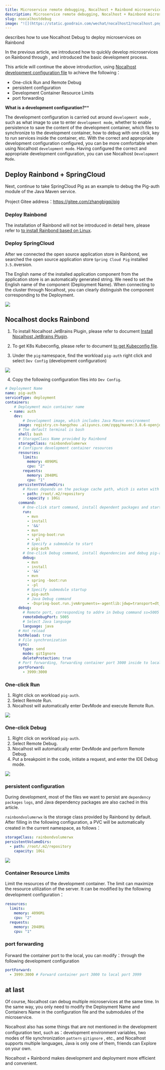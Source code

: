 ```yaml
---
title: Microservice remote debugging, Nocalhost + Rainbond microservice development second bullet
description: Microservice remote debugging, Nocalhost + Rainbond microservice development second bullet
slug: noocalhostdebug
image: "![](https://static.goodrain.com/wechat/nocalhost2/nocalhost.png)"
---
```


describes how to use Nocalhost Debug to deploy microservices on Rainbond

In the previous article, we introduced how to quickly develop microservices on Rainbond through , and introduced the basic development process.

This article will continue the above introduction, using [Nocalhost development configuration file](https://nocalhost.dev/docs/config/config-overview-en/) to achieve the following：

- One-click Run and Remote Debug
- persistent configuration
- Development Container Resource Limits
- port forwarding

**What is a development configuration?**\*\*

The development configuration is carried out around `development mode` , such as what image to use to enter `development mode`, whether to enable persistence to save the content of the development container, which files to synchronize to the development container, how to debug with one click, key to run services inside the container, etc. With the correct and appropriate development configuration configured, you can be more comfortable when using Nocalhost `development mode`. Having configured the correct and appropriate development configuration, you can use Nocalhost `Development Mode`.

<!--truncate-->

## Deploy Rainbond + SpringCloud

Next, continue to take SpringCloud Pig as an example to debug the Pig-auth module of the Java Maven service.

Project Gitee address：https://gitee.com/zhangbigqi/pig

### Deploy Rainbond

The installation of Rainbond will not be introduced in detail here, please refer to [to install Rainbond based on Linux](https://www.rainbond.com/docs/installation/install-with-ui/host-install-with-ui).

### Deploy SpringCloud

After we connected the open source application store in Rainbond, we searched the open source application store `Spring Cloud Pig` installed `3.5.0`version.

The English name of the installed application component from the application store is an automatically generated string. We need to set the English name of the component (Deployment Name). When connecting to the cluster through Nocalhost, you can clearly distinguish the component corresponding to the Deployment.

![](https://static.goodrain.com/wechat/nocalhost2/1.png)

## Nocalhost docks Rainbond

1. To install Nocalhost JetBrains Plugin, please refer to document [Install Nocalhost JetBrains Plugin](https://nocalhost.dev/docs/installation/).

2. To get K8s Kubeconfig, please refer to document [to get Kubeconfig file](https://www.rainbond.com/docs/ops-guide/tools/kubectl).

3. Under the `pig` namespace, find the workload `pig-auth` right click and select `Dev Config` (development configuration)

![](https://static.goodrain.com/wechat/nocalhost2/2.png)

4. Copy the following configuration files into `Dev Config`.

```yaml
# Deployment Name
name: pig-auth
serviceType: deployment
containers:
    # Deployment main container name
  - name: auth
    dev:
        # Development image, which includes Java Maven environment
      image: registry.cn-hangzhou .aliyuncs.com/zqqq/maven:3.8.6-openjdk-8
      # The default terminal is bash
      shell: bash
      # StorageClass Name provided by Rainbond
      storageClass: rainbondvolumerwx
      # Configure development container resources
      resources:
        limits:
          memory: 4096Mi
          cpu: "2"
        requests:
          memory: 2048Mi
          cpu: "1"
      persistentVolumeDirs:
        # Maven depends on the package cache path, which is eaten with storageClass
        - path: /root/.m2/repository
          capacity : 10Gi
      command:
        # One-click start command, install dependent packages and start pig-auth submodule
        run:
          - mvn
          - install
          - '&&'
          - mvn
          - spring-boot:run
          - - pl
          # Specify a submodule to start
          - pig-auth
        # One-click Debug command, install dependencies and debug pig-auth submodule
        debug:
          - mvn
          - install
          - '&&'
          - mvn
          - spring -boot:run
          - -pl
          # Specify submodule startup
          - pig-auth
          # Java Debug command
          - -Dspring-boot.run.jvmArguments=-agentlib:jdwp=transport=dt_socket,server=y,suspend= y,address=5005
      debug:
        # Remote port, corresponding to addre in Debug command ss=5005
        remoteDebugPort: 5005
        # Select Java language
        language: java
      # Hot reload
      hotReload: true
      # File synchronization
      sync:
        type: send
        mode: gitIgnore
        deleteProtection: true
      # Port forwarding, forwarding container port 3000 inside to local 3999
      portForward:
        - 3999:3000
```

### One-click Run

1. Right click on workload `pig-auth`.
2. Select Remote Run.
3. Nocalhost will automatically enter DevMode and execute Remote Run.

![](https://static.goodrain.com/wechat/nocalhost2/3-1.gif)

### One-click Debug

1. Right click on workload `pig-auth`.
2. Select Remote Debug.
3. Nocalhost will automatically enter DevMode and perform Remote Debug.
4. Put a breakpoint in the code, initiate a request, and enter the IDE Debug mode.

![](https://static.goodrain.com/wechat/nocalhost2/4-1.gif)

### persistent configuration

During development, most of the files we want to persist are `dependency packages` `logs`, and Java dependency packages are also cached in this article.

`rainbondvolumerwx` is the storage class provided by Rainbond by default. After filling in the following configuration, a PVC will be automatically created in the current namespace, as follows：

```yaml
storageClass: rainbondvolumerwx                 
persistentVolumeDirs:
  - path: /root/.m2/repository
    capacity: 10Gi
```

![](https://static.goodrain.com/wechat/nocalhost2/5.png)

### Container Resource Limits

Limit the resources of the development container. The limit can maximize the resource utilization of the server. It can be modified by the following development configuration：

```yaml
resources:
  limits:
    memory: 4096Mi
    cpu: "2"
  requests:
    memory: 2048Mi
    cpu: "1"
```

### port forwarding

Forward the container port to the local, you can modify：through the following development configuration

```yaml
portForward:
  - 3999:3000 # Forward container port 3000 to local port 3999
```

## at last

Of course, Nocalhost can debug multiple microservices at the same time. In the same way, you only need to modify the Deployment Name and Containers Name in the configuration file and the submodules of the microservice.

Nocalhost also has some things that are not mentioned in the development configuration text, such as：development environment variables, two modes of file synchronization `pattern` `gitignore` , etc., and Nocalhost supports multiple languages, Java is only one of them, friends can Explore on your own.

Nocalhost + Rainbond makes development and deployment more efficient and convenient.
